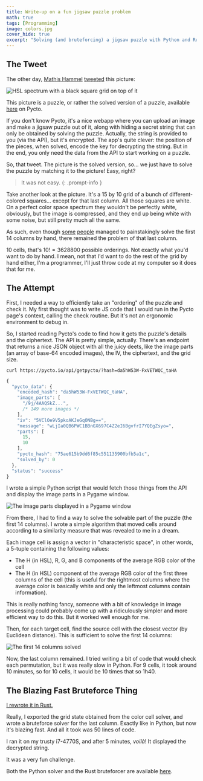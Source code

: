 ```yaml
---
title: Write-up on a fun jigsaw puzzle problem
math: true
tags: [Programming]
image: colors.jpg
cover_hide: true
excerpt: "Solving (and bruteforcing) a jigsaw puzzle with Python and Rust."
---
```


## The Tweet

The other day, [Mathis Hammel](https://twitter.com/MathisHammel) [tweeted](https://twitter.com/MathisHammel/status/1691483670312284160?t=pra0jkVWvD2h9iuKq56lRQ&s=19) this picture:

![HSL spectrum with a black square grid on top of it](colors.jpg)

This picture is a puzzle, or rather the solved version of a puzzle, available [here](https://pycto.io/?hash=da5hW53W-FxVETWQC_taHA) on Pycto.

If you don't know Pycto, it's a nice webapp where you can upload an image and make a jigsaw puzzle out of it, along with hiding a secret string that can only be obtained by solving the puzzle. Actually, the string is provided to you (via the API), but it's encrypted. The app's quite clever: the position of the pieces, when solved, encode the key for decrypting the string. But in the end, you only need the data from the API to start working on a puzzle.

So, that tweet. The picture is the solved version, so... we just have to solve the puzzle by matching it to the picture! Easy, right?

> It was not easy.
{: .prompt-info }

Take another look at the picture. It's a 15 by 10 grid of a bunch of different-colored squares... except for that last column. All those squares are white. On a perfect color space spectrum they wouldn't be perfectly white, obviously, but the image is compressed, and they end up being white with some noise, but still pretty much all the same. 

As such, even though [some](https://twitter.com/Alex62580010/status/1691492040977133570?t=BjZAqh04DkdmnYtf2eI7kQ&s=19) [people](https://twitter.com/Al1ex/status/1691492684576305169?t=w8TgjRRkW2Soz3tpEhkLCg&s=19) managed to painstakingly solve the first 14 columns by hand, there remained the problem of that last column.

10 cells, that's $10! = 3 628 800$ possible orderings. Not exactly what you'd want to do by hand. I mean, not that I'd want to do the rest of the grid by hand either, I'm a programmer, I'll just throw code at my computer so it does that for me.

## The Attempt

First, I needed a way to efficiently take an "ordering" of the puzzle and check it. My first thought was to write JS code that I would run in the Pycto page's context, calling the check routine. But it's not an ergonomic environment to debug in.

So, I started reading Pycto's code to find how it gets the puzzle's details and the ciphertext. The API is pretty simple, actually. There's an endpoint that returns a nice JSON object with all the juicy deets, like the image parts (an array of base-64 encoded images), the IV, the ciphertext, and the grid size.

```console
curl https://pycto.io/api/getpycto/?hash=da5hW53W-FxVETWQC_taHA
```

```js
{
  "pycto_data": {
    "encoded_hash": "da5hW53W-FxVETWQC_taHA",
    "image_parts": [
      "/9j/4AAQSkZ...",
      /* 149 more images */
    ],
    "iv": "5VClOe9V5pkoAKJeGqONBg==",
    "message": "wLjIa0QB6PWC1BBnGX697C4Z2eI6BgvfrI7YQEgZsyo=",
    "parts": [
      15,
      10
    ],
    "pycto_hash": "75ae615b9dd6f85c551135900bfb5a1c",
    "solved_by": 0
  },
  "status": "success"
}
```

I wrote a simple Python script that would fetch those things from the API and display the image parts in a Pygame window.

![The image parts displayed in a Pygame window](python_a4zv0D3mKF.png)

From there, I had to find a way to solve the solvable part of the puzzle (the first 14 columns). I wrote a simple algorithm that moved cells around according to a similarity measure that was revealed to me in a dream.

Each image cell is assign a vector in "characteristic space", in other words, a 5-tuple containing the following values:
   - The H (in HSL), R, G, and B components of the average RGB color of the cell
   - The H (in HSL) component of the average RGB color of the first three columns of the cell (this is useful for the rightmost columns where the average color is basically white and only the leftmost columns contain information).

This is really nothing fancy, someone with a bit of knowledge in image processing could probably come up with a ridiculously simpler and more efficient way to do this. But it worked well enough for me.

Then, for each target cell, find the source cell with the closest vector (by Euclidean distance). This is sufficient to solve the first 14 columns:

![The first 14 columns solved](python_k9XtnFzbc4.png)

Now, the last column remained. I tried writing a bit of code that would check each permutation, but it was really slow in Python. For 9 cells, it took around 10 minutes, so for 10 cells, it would be 10 times that so 1h40.

## The Blazing Fast Bruteforce Thing 

[I rewrote it in Rust.](https://transitiontech.ca/random/RIIR)

Really, I exported the grid state obtained from the color cell solver, and wrote a bruteforce solver for the last column. Exactly like in Python, but now it's blazing fast. And all it took was 50 lines of code.

I ran it on my trusty i7-4770S, and after 5 minutes, *voilà*! It displayed the decrypted string.

It was a very fun challenge.

Both the Python solver and the Rust bruteforcer are available [here](https://gist.github.com/zdimension/0f2a308fa9960b1644e81c12dca94b87).